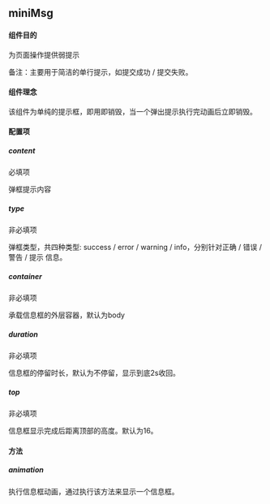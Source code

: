 ## miniMsg

#### 组件目的

为页面操作提供弱提示

备注：主要用于简洁的单行提示，如提交成功 / 提交失败。

#### 组件理念

该组件为单纯的提示框，即用即销毁，当一个弹出提示执行完动画后立即销毁。

#### 配置项



##### content
必填项

弹框提示内容



##### type

非必填项

弹框类型，共四种类型: success / error / warning / info，分别针对正确 / 错误 / 警告 / 提示 信息。



##### container 

非必填项

﻿承载信息框的外层容器，默认为body



##### duration

非必填项

信息框的停留时长，默认为不停留，显示到底2s收回。



##### top

非必填项

信息框显示完成后距离顶部的高度。默认为16。



#### 方法



##### animation

执行信息框动画，通过执行该方法来显示一个信息框。

